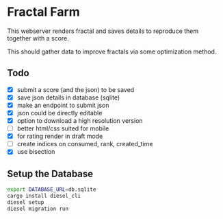 # Fractal Farm

This webserver renders fractal and saves details to reproduce them
together with a score.

This should gather data to improve fractals via some optimization method.


## Todo

*   [x] submit a score (and the json) to be saved
*   [x] save json details in database (sqlite)
*   [x] make an endpoint to submit json
*   [x] json could be directly editable
*   [x] option to download a high resolution version
*   [ ] better html/css suited for mobile
*   [x] for rating render in draft mode
*   [ ] create indices on consumed, rank, created_time
*   [x] use bisection

## Setup the Database

```bash
export DATABASE_URL=db.sqlite
cargo install diesel_cli
diesel setup
diesel migration run
```
